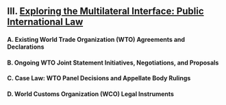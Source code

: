 ## III. [Exploring the Multilateral Interface: Public International Law](https://github.com/lexmerca/TTIPv2_ToC)

#### A. Existing World Trade Organization (WTO) Agreements and Declarations

#### B. Ongoing WTO Joint Statement Initiatives, Negotiations, and Proposals

#### C. Case Law: WTO Panel Decisions and Appellate Body Rulings

#### D. World Customs Organization (WCO) Legal Instruments
